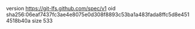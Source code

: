 version https://git-lfs.github.com/spec/v1
oid sha256:06eaf7437fc3ae4e8075e0d308f8893c53ba1a483fada8ffc5d8e4514518b40a
size 533
